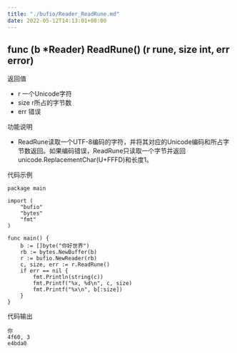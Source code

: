```yaml
---
title: "./bufio/Reader_ReadRune.md"
date: 2022-05-12T14:13:01+08:00
---
```

## func (b *Reader) ReadRune() (r rune, size int, err error)

返回值

- r 一个Unicode字符
- size r所占的字节数
- err 错误

功能说明

- ReadRune读取一个UTF-8编码的字符，并将其对应的Unicode编码和所占字节数返回。如果编码错误，ReadRune只读取一个字节并返回unicode.ReplacementChar(U+FFFD)和长度1。

代码示例

	package main

	import (
		"bufio"
		"bytes"
		"fmt"
	)

	func main() {
		b := []byte("你好世界")
		rb := bytes.NewBuffer(b)
		r := bufio.NewReader(rb)
		c, size, err := r.ReadRune()
		if err == nil {
			fmt.Println(string(c))
			fmt.Printf("%x, %d\n", c, size)
			fmt.Printf("%x\n", b[:size])
		}
	}

代码输出

	你
	4f60, 3
	e4bda0
